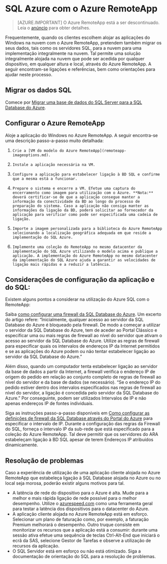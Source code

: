 <properties
   pageTitle="SQL Azure com o Azure RemoteApp | Microsoft Azure"
   description="Saiba como utilizar o SQL Azure com o Azure RemoteApp."
   services="remoteapp"
   documentationCenter=""
   authors="ericorman"
   manager="mbaldwin"
   editor=""/>

<tags
   ms.service="remoteapp"
   ms.devlang="na"
   ms.topic="hero-article"
   ms.tgt_pltfrm="na"
   ms.workload="compute"
   ms.date="08/15/2016"
   ms.author="elizapo"/>


# SQL Azure com o Azure RemoteApp

> [AZURE.IMPORTANT]
> O Azure RemoteApp está a ser descontinuado. Leia o [anúncio](https://go.microsoft.com/fwlink/?linkid=821148) para obter detalhes.

Frequentemente, quando os clientes escolhem alojar as aplicações do Windows na nuvem com o Azure RemoteApp, pretendem também migrar os seus dados, tais como os servidores SQL, para a nuvem para uma implementação integralmente na nuvem. Tal permite uma solução integralmente alojada na nuvem que pode ser acedida por qualquer dispositivo, em qualquer altura e local, através do Azure RemoteApp. A seguir encontram-se ligações e referências, bem como orientações para ajudar neste processo.   

## Migrar os dados SQL

Comece por [Migrar uma base de dados do SQL Server para a SQL Database do Azure](../sql-database/sql-database-cloud-migrate.md). 

## Configurar o Azure RemoteApp
Aloje a aplicação do Windows no Azure RemoteApp. A seguir encontra-se uma descrição passo-a-passo muito detalhada:

1.     Crie a [VM do modelo do Azure RemoteApp](remoteapp-imageoptions.md). 
2.     Instale a aplicação necessária na VM.
3.     Configure a aplicação para estabelecer ligação à BD SQL e confirme que a mesma está a funcionar.
4.     Prepare o sistema e encerre a VM. Efetue uma captura do encerramento como imagem para utilização com o Azure. **Nota:** deverá certificar-se de que a aplicação consegue manter a informação da conectividade da BD ao longo do processo de preparação do sistema. Caso a aplicação não consiga manter as informações da ligação da BD, poderá solicitar ao fornecedor da aplicação para verificar como pode ser especificada uma cadeia de ligação. 
5.     Importe a imagem personalizada para a biblioteca do Azure RemoteApp selecionando a localização geográfica adequada em que reside a implementação do SQL Azure. 
6.     Implemente uma coleção do RemoteApp no mesmo datacenter da implementação do SQL Azure utilizando o modelo acima e publique a aplicação. A implementação do Azure RemoteApp no mesmo datacenter da implementação do SQL Azure ajuda a garantir as velocidades de ligação mais rápidas e a reduzir a latência. 

## Considerações de configuração da aplicação e do SQL:
Existem alguns pontos a considerar na utilização do Azure SQL com o RemoteApp:

Saiba [como configurar uma firewall da SQL Database do Azure](../sql-database/sql-database-firewall-configure.md). Um excerto do artigo refere: “Inicialmente, qualquer acesso ao servidor da SQL Database do Azure é bloqueado pela firewall. De modo a começar a utilizar o servidor da SQL Database do Azure, tem de aceder ao Portal Clássico e especificar uma ou mais regras de firewall ao nível do servidor que ativam o acesso ao servidor da SQL Database do Azure. Utilize as regras de firewall para especificar quais os intervalos de endereços IP da Internet permitidos e se as aplicações do Azure podem ou não tentar estabelecer ligação ao servidor da SQL Database do Azure.”

Além disso, quando um computador tenta estabelecer ligação ao servidor da base de dados a partir da Internet, a firewall verifica o endereço IP de origem do pedido em relação ao conjunto completo de regras de firewall ao nível do servidor e da base de dados (se necessário). “Se o endereço IP do pedido estiver dentro dos intervalos especificados nas regras de firewall ao nível do servidor, a ligação é concedida pelo servidor da SQL Database do Azure.” Por conseguinte, podem ser utilizados Intervalos de IP e não apenas endereços IP de fontes individuais.

Siga as instruções passo-a-passo disponíveis em [Como configurar as definições de firewall da SQL Database através do Portal do Azure](../sql-database/sql-database-configure-firewall-settings.md) para especificar o intervalo de IP. Durante a configuração das regras da Firewall do SQL, forneça o intervalo IP da sub-rede que está especificado para a coleção do Azure RemoteApp. Tal deve permitir que os servidores do ARA estabeleçam ligação à BD SQL apesar de terem Endereços IP atribuídos dinamicamente.

## Resolução de problemas
Caso a experiência de utilização de uma aplicação cliente alojada no Azure RemoteApp que estabeleça ligação à SQL Database alojada no Azure ou no local seja morosa, poderão existir alguns motivos para tal.  

- A latência de rede do dispositivo para o Azure é alta. Mude para a melhor e mais rápida ligação de rede possível para o melhor desempenho. Utilize o [azurespeed.com](http://azurespeed.com/) como uma ferramenta geral para testar a latência dos dispositivos para o datacenter do Azure.  
- A aplicação cliente alojada no Azure RemoteApp está em esforço. Selecionar um plano de faturação como, por exemplo, a faturação Premium melhorará o desempenho. Outro truque consiste em monitorizar os recursos que a aplicação está a consumir: durante uma sessão ativa efetue uma sequência de teclas Ctrl-Alt-End que iniciará o ecrã da SAS, selecione Gestor de Tarefas e observe a utilização de recursos da aplicação.
- O SQL Servidor está em esforço ou não está otimizado. Siga a documentação de orientação do SQL para a resolução de problemas. 




<!--HONumber=Sep16_HO3-->


